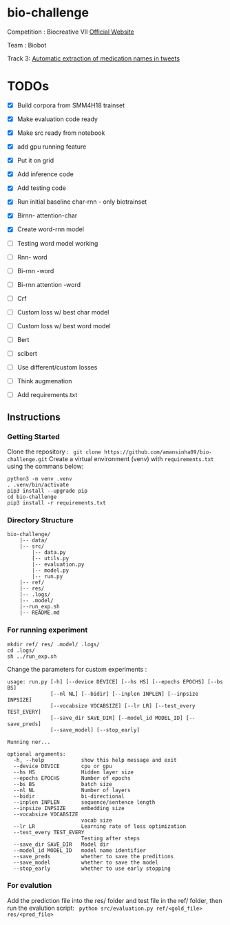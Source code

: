 # bio-challenge
Competition :  Biocreative VII [Official Website](https://biocreative.bioinformatics.udel.edu/tasks/biocreative-vii/)

Team : Biobot

Track 3: [Automatic extraction of medication names in tweets](https://biocreative.bioinformatics.udel.edu/tasks/biocreative-vii/track-3/)

# TODOs

- [x] Build corpora from SMM4H18 trainset
- [x] Make evaluation code ready
- [x] Make src ready from notebook
- [x] add gpu running feature
- [x] Put it on grid
- [x] Add inference code
- [x] Add testing code
- [x] Run initial baseline char-rnn - only biotrainset
- [x] Birnn- attention-char
- [x] Create word-rnn model  
- [ ] Testing word model working
- [ ] Rnn- word
- [ ] Bi-rnn -word
- [ ] Bi-rnn attention -word
- [ ] Crf
- [ ] Custom loss w/ best char model
- [ ] Custom loss w/ best word model 
- [ ] Bert 
- [ ] scibert
- [ ] Use different/custom losses
- [ ] Think augmenation
- [ ] Add requirements.txt


## Instructions

### Getting Started 

Clone the repository : ``` git clone https://github.com/amansinha09/bio-challenge.git```
Create a virtual environment (venv) with ```requirements.txt``` using the commans below:

```
python3 -m venv .venv
. .venv/bin/activate
pip3 install --upgrade pip
cd bio-challenge
pip3 install -r requirements.txt
```

### Directory Structure
```
bio-challenge/
	|-- data/
	|-- src/
		|-- data.py
		[-- utils.py
		|-- evaluation.py
		|-- model.py
		|-- run.py
	|-- ref/
	|-- res/
	|-- .logs/
	|-- .model/
	|--run_exp.sh
	|-- README.md
```

### For running experiment


```
mkdir ref/ res/ .model/ .logs/
cd .logs/
sh ../run_exp.sh
```

Change the parameters for custom experiments :

```
usage: run.py [-h] [--device DEVICE] [--hs HS] [--epochs EPOCHS] [--bs BS]
              [--nl NL] [--bidir] [--inplen INPLEN] [--inpsize INPSIZE]
              [--vocabsize VOCABSIZE] [--lr LR] [--test_every TEST_EVERY]
              [--save_dir SAVE_DIR] [--model_id MODEL_ID] [--save_preds]
              [--save_model] [--stop_early]

Running ner...

optional arguments:
  -h, --help            show this help message and exit
  --device DEVICE       cpu or gpu
  --hs HS               Hidden layer size
  --epochs EPOCHS       Number of epochs
  --bs BS               batch size
  --nl NL               Number of layers
  --bidir               bi-directional
  --inplen INPLEN       sequence/sentence length
  --inpsize INPSIZE     embedding size
  --vocabsize VOCABSIZE
                        vocab size
  --lr LR               Learning rate of loss optimization
  --test_every TEST_EVERY
                        Testing after steps
  --save_dir SAVE_DIR   Model dir
  --model_id MODEL_ID   model name identifier
  --save_preds          whether to save the preditions
  --save_model          whether to save the model
  --stop_early          whether to use early stopping
```

### For evalution

Add the prediction file into the res/ folder and test file in the ref/ folder, then run the evalution script: ``` python src/evaluation.py ref/<gold_file> res/<pred_file>```
